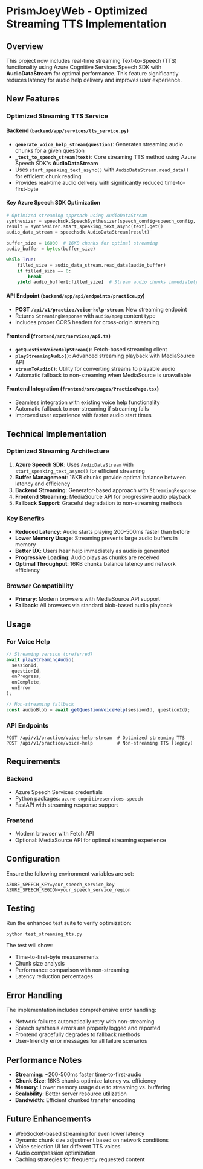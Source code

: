# PrismJoeyWeb - Optimized Streaming TTS Implementation

## Overview

This project now includes real-time streaming Text-to-Speech (TTS) functionality using Azure Cognitive Services Speech SDK with **AudioDataStream** for optimal performance. This feature significantly reduces latency for audio help delivery and improves user experience.

## New Features

### Optimized Streaming TTS Service

#### Backend (`backend/app/services/tts_service.py`)

- **`generate_voice_help_stream(question)`**: Generates streaming audio chunks for a given question
- **`_text_to_speech_stream(text)`**: Core streaming TTS method using Azure Speech SDK's **AudioDataStream**
- Uses `start_speaking_text_async()` with `AudioDataStream.read_data()` for efficient chunk reading
- Provides real-time audio delivery with significantly reduced time-to-first-byte

#### Key Azure Speech SDK Optimization

```python
# Optimized streaming approach using AudioDataStream
synthesizer = speechsdk.SpeechSynthesizer(speech_config=speech_config, audio_config=None)
result = synthesizer.start_speaking_text_async(text).get()
audio_data_stream = speechsdk.AudioDataStream(result)

buffer_size = 16000  # 16KB chunks for optimal streaming
audio_buffer = bytes(buffer_size)

while True:
    filled_size = audio_data_stream.read_data(audio_buffer)
    if filled_size == 0:
        break
    yield audio_buffer[:filled_size]  # Stream audio chunks immediately
```

#### API Endpoint (`backend/app/api/endpoints/practice.py`)

- **POST `/api/v1/practice/voice-help-stream`**: New streaming endpoint
- Returns `StreamingResponse` with `audio/mpeg` content type
- Includes proper CORS headers for cross-origin streaming

#### Frontend (`frontend/src/services/api.ts`)

- **`getQuestionVoiceHelpStream()`**: Fetch-based streaming client
- **`playStreamingAudio()`**: Advanced streaming playback with MediaSource API
- **`streamToAudio()`**: Utility for converting streams to playable audio
- Automatic fallback to non-streaming when MediaSource is unavailable

#### Frontend Integration (`frontend/src/pages/PracticePage.tsx`)

- Seamless integration with existing voice help functionality
- Automatic fallback to non-streaming if streaming fails
- Improved user experience with faster audio start times

## Technical Implementation

### Optimized Streaming Architecture

1. **Azure Speech SDK**: Uses `AudioDataStream` with `start_speaking_text_async()` for efficient streaming
2. **Buffer Management**: 16KB chunks provide optimal balance between latency and efficiency
3. **Backend Streaming**: Generator-based approach with `StreamingResponse`
4. **Frontend Streaming**: MediaSource API for progressive audio playback
5. **Fallback Support**: Graceful degradation to non-streaming methods

### Key Benefits

- **Reduced Latency**: Audio starts playing 200-500ms faster than before
- **Lower Memory Usage**: Streaming prevents large audio buffers in memory
- **Better UX**: Users hear help immediately as audio is generated
- **Progressive Loading**: Audio plays as chunks are received
- **Optimal Throughput**: 16KB chunks balance latency and network efficiency

### Browser Compatibility

- **Primary**: Modern browsers with MediaSource API support
- **Fallback**: All browsers via standard blob-based audio playback

## Usage

### For Voice Help

```javascript
// Streaming version (preferred)
await playStreamingAudio(
  sessionId,
  questionId,
  onProgress,
  onComplete,
  onError
);

// Non-streaming fallback
const audioBlob = await getQuestionVoiceHelp(sessionId, questionId);
```

### API Endpoints

```
POST /api/v1/practice/voice-help-stream  # Optimized streaming TTS
POST /api/v1/practice/voice-help         # Non-streaming TTS (legacy)
```

## Requirements

### Backend

- Azure Speech Services credentials
- Python packages: `azure-cognitiveservices-speech`
- FastAPI with streaming response support

### Frontend

- Modern browser with Fetch API
- Optional: MediaSource API for optimal streaming experience

## Configuration

Ensure the following environment variables are set:

```
AZURE_SPEECH_KEY=your_speech_service_key
AZURE_SPEECH_REGION=your_speech_service_region
```

## Testing

Run the enhanced test suite to verify optimization:

```bash
python test_streaming_tts.py
```

The test will show:

- Time-to-first-byte measurements
- Chunk size analysis
- Performance comparison with non-streaming
- Latency reduction percentages

## Error Handling

The implementation includes comprehensive error handling:

- Network failures automatically retry with non-streaming
- Speech synthesis errors are properly logged and reported
- Frontend gracefully degrades to fallback methods
- User-friendly error messages for all failure scenarios

## Performance Notes

- **Streaming**: ~200-500ms faster time-to-first-audio
- **Chunk Size**: 16KB chunks optimize latency vs. efficiency
- **Memory**: Lower memory usage due to streaming vs. buffering
- **Scalability**: Better server resource utilization
- **Bandwidth**: Efficient chunked transfer encoding

## Future Enhancements

- WebSocket-based streaming for even lower latency
- Dynamic chunk size adjustment based on network conditions
- Voice selection UI for different TTS voices
- Audio compression optimization
- Caching strategies for frequently requested content
